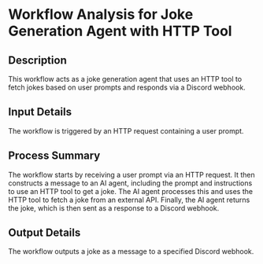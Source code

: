# Workflow Analysis for Joke Generation Agent with HTTP Tool

## Description
This workflow acts as a joke generation agent that uses an HTTP tool to fetch jokes based on user prompts and responds via a Discord webhook.

## Input Details
The workflow is triggered by an HTTP request containing a user prompt.

## Process Summary
The workflow starts by receiving a user prompt via an HTTP request. It then constructs a message to an AI agent, including the prompt and instructions to use an HTTP tool to get a joke. The AI agent processes this and uses the HTTP tool to fetch a joke from an external API. Finally, the AI agent returns the joke, which is then sent as a response to a Discord webhook.

## Output Details
The workflow outputs a joke as a message to a specified Discord webhook.
